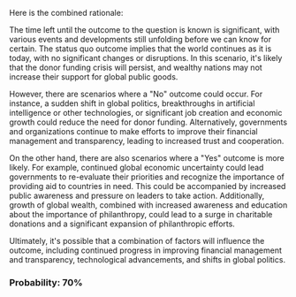 Here is the combined rationale:

The time left until the outcome to the question is known is significant, with various events and developments still unfolding before we can know for certain. The status quo outcome implies that the world continues as it is today, with no significant changes or disruptions. In this scenario, it's likely that the donor funding crisis will persist, and wealthy nations may not increase their support for global public goods.

However, there are scenarios where a "No" outcome could occur. For instance, a sudden shift in global politics, breakthroughs in artificial intelligence or other technologies, or significant job creation and economic growth could reduce the need for donor funding. Alternatively, governments and organizations continue to make efforts to improve their financial management and transparency, leading to increased trust and cooperation.

On the other hand, there are also scenarios where a "Yes" outcome is more likely. For example, continued global economic uncertainty could lead governments to re-evaluate their priorities and recognize the importance of providing aid to countries in need. This could be accompanied by increased public awareness and pressure on leaders to take action. Additionally, growth of global wealth, combined with increased awareness and education about the importance of philanthropy, could lead to a surge in charitable donations and a significant expansion of philanthropic efforts.

Ultimately, it's possible that a combination of factors will influence the outcome, including continued progress in improving financial management and transparency, technological advancements, and shifts in global politics.

### Probability: 70%
